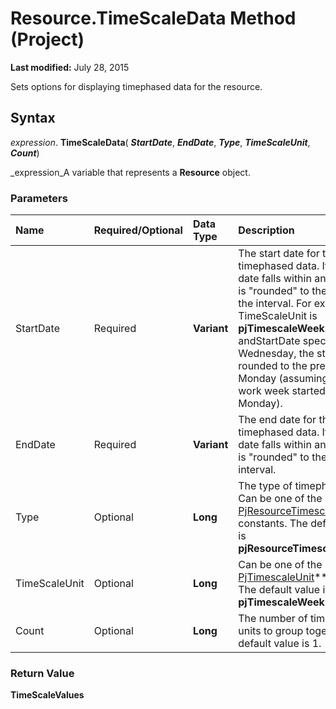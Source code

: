 
# Resource.TimeScaleData Method (Project)

 **Last modified:** July 28, 2015

Sets options for displaying timephased data for the resource.

## Syntax

 _expression_. **TimeScaleData**( **_StartDate_**,  **_EndDate_**,  **_Type_**,  **_TimeScaleUnit_**,  **_Count_**)

 _expression_A variable that represents a  **Resource** object.


### Parameters



|**Name**|**Required/Optional**|**Data Type**|**Description**|
|:-----|:-----|:-----|:-----|
|StartDate|Required| **Variant**|The start date for the timephased data. If the start date falls within an interval, it is "rounded" to the start of the interval. For example, if TimeScaleUnit is **pjTimescaleWeeks** andStartDate specifies a Wednesday, the start date is rounded to the preceding Monday (assuming that the work week started on a Monday).|
|EndDate|Required| **Variant**|The end date for the timephased data. If the end date falls within an interval, it is "rounded" to the end of the interval.|
|Type|Optional| **Long**|The type of timephased data. Can be one of the  ** [PjResourceTimescaledData](c1c4a28a-1820-f4ed-708d-890948627e53.md)** constants. The default value is **pjResourceTimescaledWork**. |
|TimeScaleUnit|Optional| **Long**|Can be one of the  ** [PjTimescaleUnit](17323cf1-2889-b641-1011-26f115eb0d2b.md)** constants. The default value is **pjTimescaleWeeks**.|
|Count|Optional| **Long**|The number of timescale units to group together. The default value is 1.|

### Return Value

 **TimeScaleValues**

